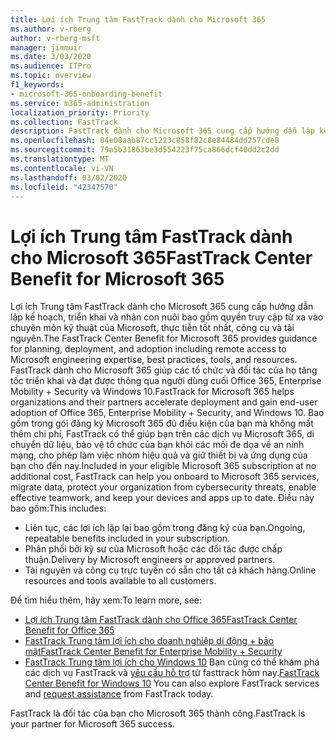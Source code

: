 ```yaml
---
title: Lợi ích Trung tâm FastTrack dành cho Microsoft 365
ms.author: v-rberg
author: v-rberg-msft
manager: jimmuir
ms.date: 3/03/2020
ms.audience: ITPro
ms.topic: overview
f1_keywords:
- microsoft-365-onboarding-benefit
ms.service: m365-administration
localization_priority: Priority
ms.collection: FastTrack
description: FastTrack dành cho Microsoft 365 cung cấp hướng dẫn lập kế hoạch, triển khai và nhận con nuôi bao gồm cả truy cập từ xa vào chuyên môn kỹ thuật của Microsoft, thực tiễn tốt nhất, công cụ và tài nguyên. FastTrack dành cho Microsoft 365 giúp các tổ chức và đối tác của họ đẩy nhanh triển khai và nhận được thông qua người dùng cuối Office 365, Windows 10 và Enterprise Mobility + Security.
ms.openlocfilehash: 84e08aab87cc1223c858f82c8e84484dd257cde8
ms.sourcegitcommit: 79a5b31863be3d554223f75ca866dcf40dd2c2dd
ms.translationtype: MT
ms.contentlocale: vi-VN
ms.lasthandoff: 03/02/2020
ms.locfileid: "42347570"
---
```

# <a name="fasttrack-center-benefit-for-microsoft-365"></a><span data-ttu-id="a64ef-104">Lợi ích Trung tâm FastTrack dành cho Microsoft 365</span><span class="sxs-lookup"><span data-stu-id="a64ef-104">FastTrack Center Benefit for Microsoft 365</span></span>

<span data-ttu-id="a64ef-105">Lợi ích Trung tâm FastTrack dành cho Microsoft 365 cung cấp hướng dẫn lập kế hoạch, triển khai và nhận con nuôi bao gồm quyền truy cập từ xa vào chuyên môn kỹ thuật của Microsoft, thực tiễn tốt nhất, công cụ và tài nguyên.</span><span class="sxs-lookup"><span data-stu-id="a64ef-105">The FastTrack Center Benefit for Microsoft 365 provides guidance for planning, deployment, and adoption including remote access to Microsoft engineering expertise, best practices, tools, and resources.</span></span> <span data-ttu-id="a64ef-106">FastTrack dành cho Microsoft 365 giúp các tổ chức và đối tác của họ tăng tốc triển khai và đạt được thông qua người dùng cuối Office 365, Enterprise Mobility + Security và Windows 10.</span><span class="sxs-lookup"><span data-stu-id="a64ef-106">FastTrack for Microsoft 365 helps organizations and their partners accelerate deployment and gain end-user adoption of Office 365, Enterprise Mobility + Security, and Windows 10.</span></span> <span data-ttu-id="a64ef-107">Bao gồm trong gói đăng ký Microsoft 365 đủ điều kiện của bạn mà không mất thêm chi phí, FastTrack có thể giúp bạn trên các dịch vụ Microsoft 365, di chuyển dữ liệu, bảo vệ tổ chức của bạn khỏi các mối đe dọa về an ninh mạng, cho phép làm việc nhóm hiệu quả và giữ thiết bị và ứng dụng của bạn cho đến nay.</span><span class="sxs-lookup"><span data-stu-id="a64ef-107">Included in your eligible Microsoft 365 subscription at no additional cost, FastTrack can help you onboard to Microsoft 365 services, migrate data, protect your organization from cybersecurity threats, enable effective teamwork, and keep your devices and apps up to date.</span></span> <span data-ttu-id="a64ef-108">Điều này bao gồm:</span><span class="sxs-lookup"><span data-stu-id="a64ef-108">This includes:</span></span>

- <span data-ttu-id="a64ef-109">Liên tục, các lợi ích lặp lại bao gồm trong đăng ký của bạn.</span><span class="sxs-lookup"><span data-stu-id="a64ef-109">Ongoing, repeatable benefits included in your subscription.</span></span>
- <span data-ttu-id="a64ef-110">Phân phối bởi kỹ sư của Microsoft hoặc các đối tác được chấp thuận.</span><span class="sxs-lookup"><span data-stu-id="a64ef-110">Delivery by Microsoft engineers or approved partners.</span></span>
- <span data-ttu-id="a64ef-111">Tài nguyên và công cụ trực tuyến có sẵn cho tất cả khách hàng.</span><span class="sxs-lookup"><span data-stu-id="a64ef-111">Online resources and tools available to all customers.</span></span>
  
<span data-ttu-id="a64ef-112">Để tìm hiểu thêm, hãy xem:</span><span class="sxs-lookup"><span data-stu-id="a64ef-112">To learn more, see:</span></span>

- [<span data-ttu-id="a64ef-113">Lợi ích Trung tâm FastTrack dành cho Office 365</span><span class="sxs-lookup"><span data-stu-id="a64ef-113">FastTrack Center Benefit for Office 365</span></span>](O365-fasttrack-benefit-for-office-365.md) 
- [<span data-ttu-id="a64ef-114">FastTrack Trung tâm lợi ích cho doanh nghiệp di động + bảo mật</span><span class="sxs-lookup"><span data-stu-id="a64ef-114">FastTrack Center Benefit for Enterprise Mobility + Security</span></span>](EMS-fasttrack-benefit-for-EMS.md)
- <span data-ttu-id="a64ef-115">[FastTrack Trung tâm lợi ích cho Windows 10](Win-10-fasttrack-benefit-for-Windows-10.md) Bạn cũng có thể khám phá các dịch vụ FastTrack và [yêu cầu hỗ trợ](https://go.microsoft.com/fwlink/p/?LinkId=2003903) từ fasttrack hôm nay.</span><span class="sxs-lookup"><span data-stu-id="a64ef-115">[FastTrack Center Benefit for Windows 10](Win-10-fasttrack-benefit-for-Windows-10.md) You can also explore FastTrack services and [request assistance](https://go.microsoft.com/fwlink/p/?LinkId=2003903) from FastTrack today.</span></span>

<span data-ttu-id="a64ef-116">FastTrack là đối tác của bạn cho Microsoft 365 thành công.</span><span class="sxs-lookup"><span data-stu-id="a64ef-116">FastTrack is your partner for Microsoft 365 success.</span></span>
  
  

 